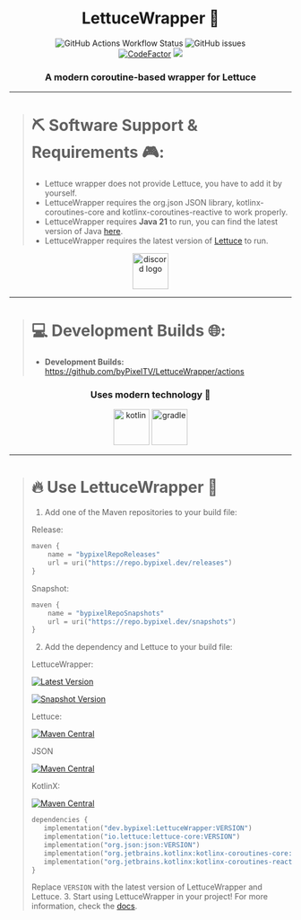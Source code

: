 <div>
<h1 align="center">LettuceWrapper 🥬</h1>
</div>

<div align="center">

![GitHub Actions Workflow Status](https://img.shields.io/github/actions/workflow/status/byPixelTV/LettuceWrapper/build.yml?branch=release&style=for-the-badge)
![GitHub issues](https://img.shields.io/github/issues-raw/byPixelTV/lettucewrapper?style=for-the-badge)
<br>
[![CodeFactor](https://www.codefactor.io/repository/github/bypixeltv/lettucewrapper/badge)](https://www.codefactor.io/repository/github/bypixeltv/lettucewrapper)
![](https://sloc.xyz/github/byPixelTV/LettuceWrapper)

</div>

<h3 align="center">A modern coroutine-based wrapper for Lettuce</h3>
<hr>

<div>

>
> # ⛏️ Software Support & Requirements 🎮:
> - Lettuce wrapper does not provide Lettuce, you have to add it by yourself.
> - LettuceWrapper requires the org.json JSON library, kotlinx-coroutines-core and kotlinx-coroutines-reactive to work properly. 
> - LettuceWrapper requires **Java 21** to run, you can find the latest version of Java [here](https://adoptium.net/).
> - LettuceWrapper requires the latest version of [Lettuce](https://lettuce.io/) to run.
</div>

<div align="center">
  <a href="https://discord.gg/yVp7Qvhj9k" target="_blank">
    <img src="https://cdn.bypixel.dev/raw/mXHMir.png" height="64" alt="discord logo" />
  </a>
</div>
<hr>

<div>

> # 💻 Development Builds 🌐:
> - **Development  Builds:** https://github.com/byPixelTV/LettuceWrapper/actions
</div>

<div align="center">
    <h3 align="center">Uses modern technology 🚀</h3>
  <img src="https://cdn.bypixel.dev/raw/QhWGzB.png" height="64" alt="kotlin" />
    <img src="https://cdn.bypixel.dev/raw/rptkK4.png" height="64" alt="gradle" />
</div>
<hr>

<div>

> # 🔥 Use LettuceWrapper 🚀
>
> 1. Add one of the Maven repositories to your build file:
>
> Release:
> ```kotlin
> maven {
>     name = "bypixelRepoReleases"
>     url = uri("https://repo.bypixel.dev/releases")
> }
> ```
> Snapshot:
> ```kotlin
> maven {
>     name = "bypixelRepoSnapshots"
>     url = uri("https://repo.bypixel.dev/snapshots")
> }
> ```
> 2. Add the dependency and Lettuce to your build file:
>
> LettuceWrapper: 
> 
> [![Latest Version](https://repo.bypixel.dev/api/badge/latest/releases/dev/bypixel/LettuceWrapper?color=40c14a&name=LettuceWrapper-Release)](https://repo.bypixel.dev/#/releases/dev/bypixel/LettuceWrapper)
> 
> [![Snapshot Version](https://repo.bypixel.dev/api/badge/latest/snapshots/dev/bypixel/LettuceWrapper?color=40c14a&name=LettuceWrapper-Snapshot)](https://repo.bypixel.dev/#/releases/dev/bypixel/LettuceWrapper)
> 
> Lettuce:
> 
> [![Maven Central](https://img.shields.io/maven-central/v/io.lettuce/lettuce-core?versionSuffix=RELEASE&logo=redis
)](https://maven-badges.herokuapp.com/maven-central/io.lettuce/lettuce-core)
> 
> JSON
>
> [![Maven Central](https://img.shields.io/maven-central/v/org.json/json.svg?logo=json)](https://mvnrepository.com/artifact/org.json/json)
> 
> KotlinX:
>
> [![Maven Central](https://img.shields.io/maven-central/v/org.jetbrains.kotlinx/kotlinx-coroutines-core?versionPrefix=1&logo=kotlin
)](https://maven-badges.herokuapp.com/maven-central/io.lettuce/lettuce-core)
> ```kotlin
> dependencies {
>    implementation("dev.bypixel:LettuceWrapper:VERSION")
>    implementation("io.lettuce:lettuce-core:VERSION")
>    implementation("org.json:json:VERSION")
>    implementation("org.jetbrains.kotlinx:kotlinx-coroutines-core:VERSION")
>    implementation("org.jetbrains.kotlinx:kotlinx-coroutines-reactive:VERSION")
> }
> ```
> Replace `VERSION` with the latest version of LettuceWrapper and Lettuce.
> 3. Start using LettuceWrapper in your project! For more information, check the [docs](https://docs.bypixel.dev/lettucewrapper).

</div>